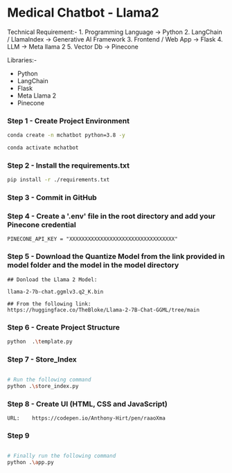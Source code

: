 # Medical Chatbot - Llama2

Technical Requirement:-
    1. Programming Language -> Python
    2. LangChain / LlamaIndex -> Generative AI Framework
    3. Frontend / Web App -> Flask
    4. LLM -> Meta llama 2
    5. Vector Db -> Pinecone

Libraries:-
- Python
- LangChain
- Flask
- Meta Llama 2
- Pinecone

### Step 1 - Create Project Environment
```bash
conda create -n mchatbot python=3.8 -y
```

```bash
conda activate mchatbot
```

### Step 2 - Install the requirements.txt
```bash
pip install -r ./requirements.txt
```

### Step 3 - Commit in GitHub


### Step 4 - Create a '.env' file in the root directory and add your Pinecone credential
```
PINECONE_API_KEY = "XXXXXXXXXXXXXXXXXXXXXXXXXXXXXXXXXX"
```

### Step 5 - Download the Quantize Model from the link provided in model folder and the model in the model directory
```
## Donload the Llama 2 Model:

llama-2-7b-chat.ggmlv3.q2_K.bin

## From the following link:
https://huggingface.co/TheBloke/Llama-2-7B-Chat-GGML/tree/main

```

### Step 6 - Create Project Structure
```bash
python  .\template.py

```

### Step 7 - Store_Index
```bash

# Run the following command
python .\store_index.py
```

### Step 8 - Create UI (HTML, CSS and JavaScript)
```
URL:    https://codepen.io/Anthony-Hirt/pen/raaoXma

```

### Step 9
```bash

# Finally run the following command
python .\app.py
```